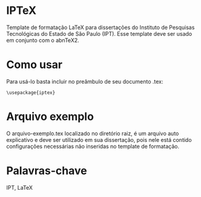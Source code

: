 IPTeX
=====

Template de formatação LaTeX para dissertações do Instituto de Pesquisas Tecnológicas do Estado de São Paulo (IPT). Esse template deve ser usado em conjunto com o abnTeX2.

Como usar
=========

Para usá-lo basta incluir no preâmbulo de seu documento .tex:

    \usepackage{iptex}
    
Arquivo exemplo
===============

O arquivo-exemplo.tex localizado no diretório raiz, é um arquivo auto explicativo e deve ser utilizado em sua dissertação, pois nele está contido configurações necessárias não inseridas no template de formatação.

Palavras-chave
==============
IPT, LaTeX
